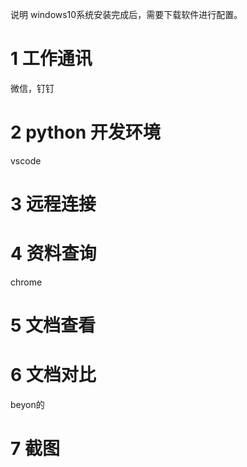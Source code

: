  说明 windows10系统安装完成后，需要下载软件进行配置。
# 1 工作通讯
微信，钉钉

# 2 python 开发环境 
vscode
# 3 远程连接
# 4 资料查询
chrome
# 5 文档查看

# 6 文档对比
beyon的
# 7 截图
<!--stackedit_data:
eyJoaXN0b3J5IjpbLTIxMDg1Mzg0ODUsLTIwODEyODE0OTIsLT
k0NjUxNTcwMiwtNTA0NzQzMjI2XX0=
-->